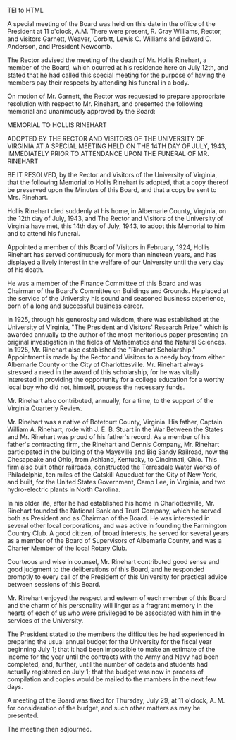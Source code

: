  TEI to HTML

A special meeting of the Board was held on this date in the office of the President at 11 o'clock, A.M. There were present, R. Gray Williams, Rector, and visitors Garnett, Weaver, Corbitt, Lewis C. Williams and Edward C. Anderson, and President Newcomb.

The Rector advised the meeting of the death of Mr. Hollis Rinehart, a member of the Board, which ocurred at his residence here on July 12th, and stated that he had called this special meeting for the purpose of having the members pay their respects by attending his funeral in a body.

On motion of Mr. Garnett, the Rector was requested to prepare appropriate resolution with respect to Mr. Rinehart, and presented the following memorial and unanimously approved by the Board:

MEMORIAL TO HOLLIS RINEHART

ADOPTED BY THE RECTOR AND VISITORS OF THE UNIVERSITY OF VIRGINIA AT A SPECIAL MEETING HELD ON THE 14TH DAY OF JULY, 1943, IMMEDIATELY PRIOR TO ATTENDANCE UPON THE FUNERAL OF MR. RINEHART

BE IT RESOLVED, by the Rector and Visitors of the University of Virginia, that the following Memorial to Hollis Rinehart is adopted, that a copy thereof be preserved upon the Minutes of this Board, and that a copy be sent to Mrs. Rinehart.

Hollis Rinehart died suddenly at his home, in Albemarle County, Virginia, on the 12th day of July, 1943, and The Rector and Visitors of the University of Virginia have met, this 14th day of July, 1943, to adopt this Memorial to him and to attend his funeral.

Appointed a member of this Board of Visitors in February, 1924, Hollis Rinehart has served continuously for more than nineteen years, and has displayed a lively interest in the welfare of our University until the very day of his death.

He was a member of the Finance Committee of this Board and was Chairman of the Board's Committee on Buildings and Grounds. He placed at the service of the University his sound and seasoned business experience, born of a long and successful business career.

In 1925, through his generosity and wisdom, there was established at the University of Virginia, "The President and Visitors' Research Prize," which is awarded annually to the author of the most meritorious paper presenting an original investigation in the fields of Mathematics and the Natural Sciences. In 1925, Mr. Rinehart also established the "Rinehart Scholarship." Appointment is made by the Rector and Visitors to a needy boy from either Albemarle County or the City of Charlottesville. Mr. Rinehart always stressed a need in the award of this scholarship, for he was vitally interested in providing the opportunity for a college education for a worthy local boy who did not, himself, possess the necessary funds.

Mr. Rinehart also contributed, annually, for a time, to the support of the Virginia Quarterly Review.

Mr. Rinehart was a native of Botetourt County, Virginia. His father, Captain William A. Rinehart, rode with J. E. B. Stuart in the War Between the States and Mr. Rinehart was proud of his father's record. As a member of his father's contracting firm, the Rinehart and Dennis Company, Mr. Rinehart participated in the building of the Maysville and Big Sandy Railroad, now the Chesapeake and Ohio, from Ashland, Kentucky, to Cincinnati, Ohio. This firm also built other railroads, constructed the Torresdale Water Works of Philadelphia, ten miles of the Catskill Aqueduct for the City of New York, and built, for the United States Government, Camp Lee, in Virginia, and two hydro-electric plants in North Carolina.

In his older life, after he had established his home in Charlottesville, Mr. Rinehart founded the National Bank and Trust Company, which he served both as President and as Chairman of the Board. He was interested in several other local corporations, and was active in founding the Farmington Country Club. A good citizen, of broad interests, he served for several years as a member of the Board of Supervisors of Albemarle County, and was a Charter Member of the local Rotary Club.

Courteous and wise in counsel, Mr. Rinehart contributed good sense and good judgment to the deliberations of this Board, and he responded promptly to every call of the President of this University for practical advice between sessions of this Board.

Mr. Rinehart enjoyed the respect and esteem of each member of this Board and the charm of his personality will linger as a fragrant memory in the hearts of each of us who were privileged to be associated with him in the services of the University.

The President stated to the members the difficulties he had experienced in preparing the usual annual budget for the University for the fiscal year beginning July 1; that it had been impossible to make an estimate of the income for the year until the contracts with the Army and Navy had been completed, and, further, until the number of cadets and students had actually registered on July 1; that the budget was now in process of compilation and copies would be mailed to the mambers in the next few days.

A meeting of the Board was fixed for Thursday, July 29, at 11 o'clock, A. M. for consideration of the budget, and such other matters as may be presented.

The meeting then adjourned.